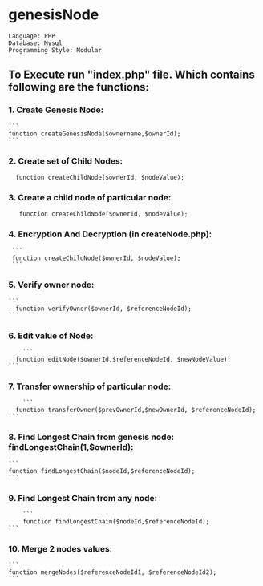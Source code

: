 # genesisNode
```
Language: PHP
Database: Mysql
Programming Style: Modular 
```
## To Execute run "index.php" file. Which contains following are the functions:
  ### 1. Create Genesis Node:
  	```
	function createGenesisNode($ownername,$ownerId);
 	``` 	  
  ### 2. Create set of Child Nodes:
  ```
  	function createChildNode($ownerId, $nodeValue);
  ```
  ### 3. Create a child node of particular node:
  ```
 	 function createChildNode($ownerId, $nodeValue);
  ```
  
  ### 4. Encryption And Decryption (in createNode.php):		
 	 ```
	 function createChildNode($ownerId, $nodeValue);
	 ```
  ### 5. Verify owner node:
  	```
	  function verifyOwner($ownerId, $referenceNodeId);
	```  
  ### 6. Edit value of Node: 
        ```
	  function editNode($ownerId,$referenceNodeId, $newNodeValue);
	```  
  ### 7. Transfer ownership of particular node: 
        ```
	  function transferOwner($prevOwnerId,$newOwnerId, $referenceNodeId);
	```  
  ### 8. Find Longest Chain from genesis node: findLongestChain(1,$ownerId):
  	```
	function findLongestChain($nodeId,$referenceNodeId);
	```
  ### 9. Find Longest Chain from any node:
        ```
    	function findLongestChain($nodeId,$referenceNodeId);
	```
  ### 10. Merge 2 nodes values: 
  	```
	function mergeNodes($referenceNodeId1, $referenceNodeId2);
	```
	

	

